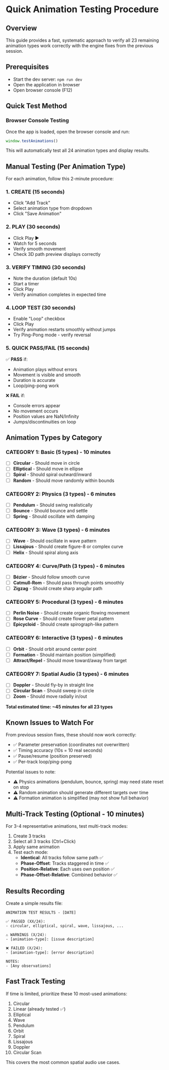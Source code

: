 # Quick Animation Testing Procedure

## Overview
This guide provides a fast, systematic approach to verify all 23 remaining animation types work correctly with the engine fixes from the previous session.

## Prerequisites
- Start the dev server: `npm run dev`
- Open the application in browser
- Open browser console (F12)

## Quick Test Method

### Browser Console Testing
Once the app is loaded, open the browser console and run:
```javascript
window.testAnimations()
```

This will automatically test all 24 animation types and display results.

## Manual Testing (Per Animation Type)

For each animation, follow this 2-minute procedure:

### 1. CREATE (15 seconds)
- Click "Add Track" 
- Select animation type from dropdown
- Click "Save Animation"

### 2. PLAY (30 seconds)
- Click Play ▶️
- Watch for 5 seconds
- Verify smooth movement
- Check 3D path preview displays correctly

### 3. VERIFY TIMING (30 seconds)
- Note the duration (default 10s)
- Start a timer
- Click Play
- Verify animation completes in expected time

### 4. LOOP TEST (30 seconds)
- Enable "Loop" checkbox
- Click Play
- Verify animation restarts smoothly without jumps
- Try Ping-Pong mode - verify reversal

### 5. QUICK PASS/FAIL (15 seconds)
✅ **PASS** if:
- Animation plays without errors
- Movement is visible and smooth
- Duration is accurate
- Loop/ping-pong work

❌ **FAIL** if:
- Console errors appear
- No movement occurs
- Position values are NaN/Infinity
- Jumps/discontinuities on loop

## Animation Types by Category

### CATEGORY 1: Basic (5 types) - 10 minutes
- [ ] **Circular** - Should move in circle
- [ ] **Elliptical** - Should move in ellipse
- [ ] **Spiral** - Should spiral outward/inward
- [ ] **Random** - Should move randomly within bounds

### CATEGORY 2: Physics (3 types) - 6 minutes
- [ ] **Pendulum** - Should swing realistically
- [ ] **Bounce** - Should bounce and settle
- [ ] **Spring** - Should oscillate with damping

### CATEGORY 3: Wave (3 types) - 6 minutes
- [ ] **Wave** - Should oscillate in wave pattern
- [ ] **Lissajous** - Should create figure-8 or complex curve
- [ ] **Helix** - Should spiral along axis

### CATEGORY 4: Curve/Path (3 types) - 6 minutes
- [ ] **Bézier** - Should follow smooth curve
- [ ] **Catmull-Rom** - Should pass through points smoothly
- [ ] **Zigzag** - Should create sharp angular path

### CATEGORY 5: Procedural (3 types) - 6 minutes
- [ ] **Perlin Noise** - Should create organic flowing movement
- [ ] **Rose Curve** - Should create flower petal pattern
- [ ] **Epicycloid** - Should create spirograph-like pattern

### CATEGORY 6: Interactive (3 types) - 6 minutes
- [ ] **Orbit** - Should orbit around center point
- [ ] **Formation** - Should maintain position (simplified)
- [ ] **Attract/Repel** - Should move toward/away from target

### CATEGORY 7: Spatial Audio (3 types) - 6 minutes
- [ ] **Doppler** - Should fly-by in straight line
- [ ] **Circular Scan** - Should sweep in circle
- [ ] **Zoom** - Should move radially in/out

**Total estimated time: ~45 minutes for all 23 types**

## Known Issues to Watch For

From previous session fixes, these should now work correctly:
- ✅ Parameter preservation (coordinates not overwritten)
- ✅ Timing accuracy (10s = 10 real seconds)
- ✅ Pause/resume (position preserved)
- ✅ Per-track loop/ping-pong

Potential issues to note:
- ⚠️ Physics animations (pendulum, bounce, spring) may need state reset on stop
- ⚠️ Random animation should generate different targets over time
- ⚠️ Formation animation is simplified (may not show full behavior)

## Multi-Track Testing (Optional - 10 minutes)

For 3-4 representative animations, test multi-track modes:

1. Create 3 tracks
2. Select all 3 tracks (Ctrl+Click)
3. Apply same animation
4. Test each mode:
   - **Identical**: All tracks follow same path ✅
   - **Phase-Offset**: Tracks staggered in time ✅
   - **Position-Relative**: Each uses own position ✅
   - **Phase-Offset-Relative**: Combined behavior ✅

## Results Recording

Create a simple results file:
```
ANIMATION TEST RESULTS - [DATE]

✅ PASSED (XX/24):
- circular, elliptical, spiral, wave, lissajous, ...

⚠️ WARNINGS (X/24):
- [animation-type]: [issue description]

❌ FAILED (X/24):
- [animation-type]: [error description]

NOTES:
- [Any observations]
```

## Fast Track Testing

If time is limited, prioritize these 10 most-used animations:
1. Circular
2. Linear (already tested ✅)
3. Elliptical
4. Wave
5. Pendulum
6. Orbit
7. Spiral
8. Lissajous
9. Doppler
10. Circular Scan

This covers the most common spatial audio use cases.
